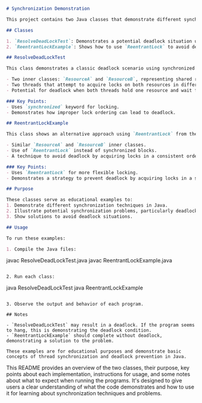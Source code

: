 

```markdown
# Synchronization Demonstration

This project contains two Java classes that demonstrate different synchronization techniques in multi-threaded environments. The classes are designed to illustrate potential deadlock situations and how to resolve them using different synchronization mechanisms.

## Classes

1. `ResolveDeadLockTest`: Demonstrates a potential deadlock situation using synchronized blocks.
2. `ReentrantLockExample`: Shows how to use `ReentrantLock` to avoid deadlock.

## ResolveDeadLockTest

This class demonstrates a classic deadlock scenario using synchronized blocks. It contains:

- Two inner classes: `ResourceA` and `ResourceB`, representing shared resources.
- Two threads that attempt to acquire locks on both resources in different orders.
- Potential for deadlock when both threads hold one resource and wait for the other.

### Key Points:
- Uses `synchronized` keyword for locking.
- Demonstrates how improper lock ordering can lead to deadlock.

## ReentrantLockExample

This class shows an alternative approach using `ReentrantLock` from the `java.util.concurrent` package. It includes:

- Similar `ResourceA` and `ResourceB` inner classes.
- Use of `ReentrantLock` instead of synchronized blocks.
- A technique to avoid deadlock by acquiring locks in a consistent order.

### Key Points:
- Uses `ReentrantLock` for more flexible locking.
- Demonstrates a strategy to prevent deadlock by acquiring locks in a specific order.

## Purpose

These classes serve as educational examples to:
1. Demonstrate different synchronization techniques in Java.
2. Illustrate potential synchronization problems, particularly deadlock.
3. Show solutions to avoid deadlock situations.

## Usage

To run these examples:

1. Compile the Java files:
   ```
javac ResolveDeadLockTest.java
javac ReentrantLockExample.java
   ```

2. Run each class:
   ```
java ResolveDeadLockTest
java ReentrantLockExample
   ```

3. Observe the output and behavior of each program.

## Notes

- `ResolveDeadLockTest` may result in a deadlock. If the program seems to hang, this is demonstrating the deadlock condition.
- `ReentrantLockExample` should complete without deadlock, demonstrating a solution to the problem.

These examples are for educational purposes and demonstrate basic concepts of thread synchronization and deadlock prevention in Java.
```

This README provides an overview of the two classes, their purpose, key points about each implementation, instructions for usage, and some notes about what to expect when running the programs. It's designed to give users a clear understanding of what the code demonstrates and how to use it for learning about synchronization techniques and problems.
